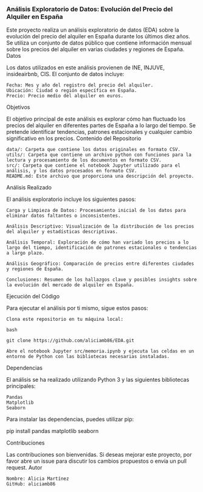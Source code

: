 ### Análisis Exploratorio de Datos: Evolución del Precio del Alquiler en España

Este proyecto realiza un análisis exploratorio de datos (EDA) sobre la evolución del precio del alquiler en España durante los últimos diez años. Se utiliza un conjunto de datos público que contiene información mensual sobre los precios del alquiler en varias ciudades y regiones de España.
Datos

Los datos utilizados en este análisis provienen de INE, INJUVE, insideairbnb, CIS. El conjunto de datos incluye:

    Fecha: Mes y año del registro del precio del alquiler.
    Ubicación: Ciudad o región específica en España.
    Precio: Precio medio del alquiler en euros.

Objetivos

El objetivo principal de este análisis es explorar cómo han fluctuado los precios del alquiler en diferentes partes de España a lo largo del tiempo. Se pretende identificar tendencias, patrones estacionales y cualquier cambio significativo en los precios.
Contenido del Repositorio

    data/: Carpeta que contiene los datos originales en formato CSV.
    utils/: Carpeta que contiene un archivo python con funciones para la lectura y procesamiento de los documentos en formato CSV.
    src/: Carpeta que contiene el notebook Jupyter utilizado para el análisis, y los datos procesados en formato CSV.
    README.md: Este archivo que proporciona una descripción del proyecto.

Análisis Realizado

El análisis exploratorio incluye los siguientes pasos:

    Carga y Limpieza de Datos: Procesamiento inicial de los datos para eliminar datos faltantes o inconsistentes.

    Análisis Descriptivo: Visualización de la distribución de los precios del alquiler y estadísticas descriptivas.

    Análisis Temporal: Exploración de cómo han variado los precios a lo largo del tiempo, identificación de patrones estacionales o tendencias a largo plazo.

    Análisis Geográfico: Comparación de precios entre diferentes ciudades y regiones de España.

    Conclusiones: Resumen de los hallazgos clave y posibles insights sobre la evolución del mercado de alquiler en España.

Ejecución del Código

Para ejecutar el análisis por ti mismo, sigue estos pasos:

    Clona este repositorio en tu máquina local:

    bash

    git clone https://github.com/aliciamb86/EDA.git

    Abre el notebook Jupyter src/memoria.ipynb y ejecuta las celdas en un entorno de Python con las bibliotecas necesarias instaladas.

Dependencias

El análisis se ha realizado utilizando Python 3 y las siguientes bibliotecas principales:

    Pandas
    Matplotlib
    Seaborn

Para instalar las dependencias, puedes utilizar pip:

pip install pandas matplotlib seaborn

Contribuciones

Las contribuciones son bienvenidas. Si deseas mejorar este proyecto, por favor abre un issue para discutir los cambios propuestos o envía un pull request.
Autor

    Nombre: Alicia Martínez
    GitHub: aliciamb86

